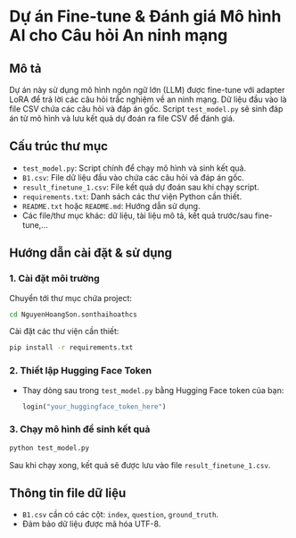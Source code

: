 # Dự án Fine-tune & Đánh giá Mô hình AI cho Câu hỏi An ninh mạng

## Mô tả

Dự án này sử dụng mô hình ngôn ngữ lớn (LLM) được fine-tune với adapter LoRA để trả lời các câu hỏi trắc nghiệm về an ninh mạng. Dữ liệu đầu vào là file CSV chứa các câu hỏi và đáp án gốc. Script `test_model.py` sẽ sinh đáp án từ mô hình và lưu kết quả dự đoán ra file CSV để đánh giá.

## Cấu trúc thư mục

- `test_model.py`: Script chính để chạy mô hình và sinh kết quả.
- `B1.csv`: File dữ liệu đầu vào chứa các câu hỏi và đáp án gốc.
- `result_finetune_1.csv`: File kết quả dự đoán sau khi chạy script.
- `requirements.txt`: Danh sách các thư viện Python cần thiết.
- `README.txt` hoặc `README.md`: Hướng dẫn sử dụng.
- Các file/thư mục khác: dữ liệu, tài liệu mô tả, kết quả trước/sau fine-tune,...

## Hướng dẫn cài đặt & sử dụng

### 1. Cài đặt môi trường

Chuyển tới thư mục chứa project:

```sh
cd NguyenHoangSon.sonthaihoathcs
```

Cài đặt các thư viện cần thiết:

```sh
pip install -r requirements.txt
```

### 2. Thiết lập Hugging Face Token

- Thay dòng sau trong `test_model.py` bằng Hugging Face token của bạn:
  ```python
  login("your_huggingface_token_here")
  ```

### 3. Chạy mô hình để sinh kết quả

```sh
python test_model.py
```

Sau khi chạy xong, kết quả sẽ được lưu vào file `result_finetune_1.csv`.

## Thông tin file dữ liệu

- `B1.csv` cần có các cột: `index`, `question`, `ground_truth`.
- Đảm bảo dữ liệu được mã hóa UTF-8.

